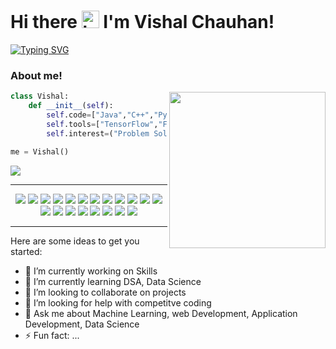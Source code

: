 # Hi there <img src="https://user-images.githubusercontent.com/1303154/88677602-1635ba80-d120-11ea-84d8-d263ba5fc3c0.gif" width="28px" alt="hi"> I'm Vishal Chauhan!
[![Typing SVG](https://readme-typing-svg.herokuapp.com/?color=F77222&size=29&multiline=true&width=700&lines=Welcome+To+Vishal+Chauhan%27s+GitHub+Profile)](https://git.io/typing-svg)

### About me!
<img align='right' src="https://media.giphy.com/media/l0HlTy9x8FZo0XO1i/giphy.gif" width="250">

```python
class Vishal:
    def __init__(self):
        self.code=["Java","C++","Python","R","HTML","CSS","JavaScript", "Swift","PHP"]
        self.tools=["TensorFlow","Flask","NumPy","Pandas","Sklearn","Pytorch","Keras","OpenCV","Matplotlib "]
        self.interest=("Problem Solving","Reading Books","Writing")
       
me = Vishal()
```
<img src="https://github-readme-stats.vercel.app/api?username=Vishalchauhan1998&&show_icons=true&title_color=ffffff&icon_color=bb2acf&text_color=daf7dc&bg_color=191919">


---
<p align="center">
<img src="https://img.shields.io/badge/TensorFlow-%23FF6F00.svg?style=for-the-badge&logo=TensorFlow&logoColor=white" />
<img src="https://img.shields.io/badge/scikit--learn-%23F7931E.svg?style=for-the-badge&logo=scikit-learn&logoColor=white" />
<img src="https://img.shields.io/badge/pandas-%23150458.svg?style=for-the-badge&logo=pandas&logoColor=white" />
<img src="https://img.shields.io/badge/Numpy-%23150458.svg?style=for-the-badge&logo=numpy&logoColor=white" />
<img src="https://img.shields.io/badge/Java-ED8B00?style=for-the-badge&logo=java&logoColor=white">
<img src="https://img.shields.io/badge/Django-092E20?style=for-the-badge&logo=django&logoColor=white" />
<img src="https://img.shields.io/badge/C%2B%2B-00599C?style=for-the-badge&logo=c%2B%2B&logoColor=white"/>
<img src="https://img.shields.io/badge/Bootstrap-563D7C?style=for-the-badge&logo=bootstrap&logoColor=white">
<img src="https://img.shields.io/badge/swift-4EA94B?style=for-the-badge&logo=swift&logoColor=white">
<img src="https://img.shields.io/badge/Python-FFD43B?style=for-the-badge&logo=python&logoColor=darkgreen">
<img src="https://img.shields.io/badge/Git-F05032?style=for-the-badge&logo=git&logoColor=white">
<img src="https://img.shields.io/badge/React-20232A?style=for-the-badge&logo=react&logoColor=61DAFB">
<img src="https://img.shields.io/badge/PHP-000000?style=for-the-badge&logo=PHP&logoColor=white">
<img src="https://img.shields.io/badge/Flask-000000?style=for-the-badge&logo=flask&logoColor=white">
<img src="https://img.shields.io/badge/Plotly-%233F4F75.svg?style=for-the-badge&logo=plotly&logoColor=white"/>
<img src="https://img.shields.io/badge/R-276DC3?style=for-the-badge&logo=r&logoColor=white">
<img src="https://img.shields.io/badge/Stack_Overflow-FE7A16?style=for-the-badge&logo=stack-overflow&logoColor=white">
<img src="https://img.shields.io/badge/Visual%20Studio%20Code-0078d7.svg?style=for-the-badge&logo=visual-studio-code&logoColor=white)">
<img src="https://img.shields.io/badge/Android%20Studio-0078d7.svg?style=for-the-badge&logo=Android-studio&logoColor=white)">
<img src="https://img.shields.io/badge/Xcode-FFD43B.svg?style=for-the-badge&logo=Xcode&logoColor=darkgreen)">
</p>


---

<!--


Here are some ideas to get you

- 🔭 I’m currently working on ...
- 🌱 I’m currently learning ...
- 👯 I’m looking to collaborate on ...
- 🤔 I’m looking for help with ...
- 💬 Ask me about ...
- 📫 How to reach me: ...

-->


Here are some ideas to get you started:

- 🔭 I’m currently working on Skills
- 🌱 I’m currently learning DSA, Data Science
- 👯 I’m looking to collaborate on projects
- 🤔 I’m looking for help with competitve coding
- 💬 Ask me about Machine Learning, web Development, Application Development, Data Science
- ⚡ Fun fact: ...

